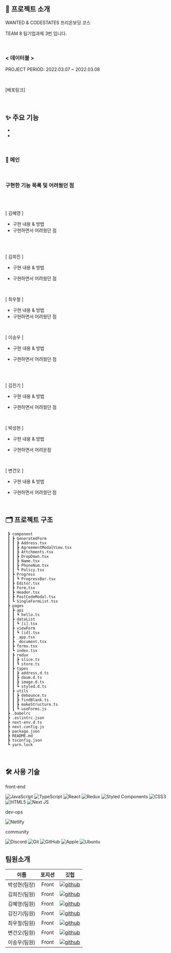 ## 📑 프로젝트 소개

WANTED & CODESTATES 프리온보딩 코스

TEAM 8 팀기업과제 3번 입니다.

<br>

### < 데이터블 >

PROJECT PERIOD: 2022.03.07 ~ 2022.03.08

<br>

[배포링크]

<br>

## ✨ 주요 기능

-
-

<br>

### 🧔 메인

<br>

### 구현한 기능 목록 및 어려웠던 점

<br>

<br>

[ 김혜영 ]

- 구현 내용 & 방법
- 구현하면서 어려웠던 점

<br>

<br>

[ 김희진 ]

- 구현 내용 & 방법

- 구현하면서 어려웠던 점

<br>

[ 최우철 ]

- 구현 내용 & 방법
- 구현하면서 어려웠던 점

<br>

[ 이승우 ]

- 구현 내용 & 방법

- 구현하면서 어려웠던 점

<br>

<br>

[ 김진기 ]

- 구현 내용 & 방법

- 구현하면서 어려웠던 점

<br>

[ 박성현 ]

- 구현 내용 & 방법

- 구현하면서 어려운점

<br>

[ 변건오 ]

- 구현 내용 & 방법

- 구현하면서 어려웠던 점

<br>

## 🗂 프로젝트 구조

```
 ┣ component
 ┃ ┣ GeneratedForm
 ┃ ┃ ┣ Address.tsx
 ┃ ┃ ┣ AgreementModalView.tsx
 ┃ ┃ ┣ Attchments.tsx
 ┃ ┃ ┣ DropDown.tsx
 ┃ ┃ ┣ Name.tsx
 ┃ ┃ ┣ PhoneNum.tsx
 ┃ ┃ ┗ Policy.tsx
 ┃ ┣ Progress
 ┃ ┃ ┗ ProgressBar.tsx
 ┃ ┣ Editor.tsx
 ┃ ┣ Form.tsx
 ┃ ┣ Header.tsx
 ┃ ┣ PostCodeModal.tsx
 ┃ ┗ SingleFormList.tsx
 ┣ pages
 ┃ ┣ api
 ┃ ┃ ┗ hello.ts
 ┃ ┣ dataList
 ┃ ┃ ┗ [i].tsx
 ┃ ┣ viewForm
 ┃ ┃ ┗ [id].tsx
 ┃ ┣ _app.tsx
 ┃ ┣ _document.tsx
 ┃ ┣ forms.tsx
 ┃ ┗ index.tsx
 ┃ ┣ redux
 ┃ ┃ ┣ slice.ts
 ┃ ┃ ┗ store.ts
 ┃ ┣ types
 ┃ ┃ ┣ address.d.ts
 ┃ ┃ ┣ daum.d.ts
 ┃ ┃ ┣ image.d.ts
 ┃ ┃ ┗ styled.d.ts
 ┃ ┣ utils
 ┃ ┃ ┣ debounce.ts
 ┃ ┃ ┣ findBlank.ts
 ┃ ┃ ┣ makeStructure.ts
 ┃ ┃ ┗ useForms.js
 ┣ .babelrc
 ┣ .eslintrc.json
 ┣ next-env.d.ts
 ┣ next.config.js
 ┣ package.json
 ┣ README.md
 ┣ tsconfig.json
 ┗ yarn.lock
```

<br>

## 🛠 사용 기술

front-end

![JavaScript](https://img.shields.io/badge/javascript-%23323330.svg?style=for-the-badge&logo=javascript&logoColor=%23F7DF1E)
![TypeScript](https://img.shields.io/badge/typescript-%23007ACC.svg?style=for-the-badge&logo=typescript&logoColor=white)
![React](https://img.shields.io/badge/react-%2320232a.svg?style=for-the-badge&logo=react&logoColor=%2361DAFB)
![Redux](https://img.shields.io/badge/redux-%23593d88.svg?style=for-the-badge&logo=redux&logoColor=white)
![Styled Components](https://img.shields.io/badge/styled--components-DB7093?style=for-the-badge&logo=styled-components&logoColor=white)
![CSS3](https://img.shields.io/badge/css3-%231572B6.svg?style=for-the-badge&logo=css3&logoColor=white)
![HTML5](https://img.shields.io/badge/html5-%23E34F26.svg?style=for-the-badge&logo=html5&logoColor=white)
![Next JS](https://img.shields.io/badge/Next-black?style=for-the-badge&logo=next.js&logoColor=white)

dev-ops

![Netlify](https://img.shields.io/badge/netlify-%23000000.svg?style=for-the-badge&logo=netlify&logoColor=#00C7B7)

community

![Discord](https://img.shields.io/badge/%3CServer%3E-%237289DA.svg?style=for-the-badge&logo=discord&logoColor=white)
![Git](https://img.shields.io/badge/git-%23F05033.svg?style=for-the-badge&logo=git&logoColor=white)
![GitHub](https://img.shields.io/badge/github-%23121011.svg?style=for-the-badge&logo=github&logoColor=white)
![Apple](https://img.shields.io/badge/-APPLE-black?style=for-the-badge&logo=apple)
![Ubuntu](https://img.shields.io/badge/-UBUNTU-gray?style=for-the-badge&logo=Ubuntu)

## 팀원소개

|     이름     | 포지션 |                                                                  깃헙                                                                   |
| :----------: | :----: | :-------------------------------------------------------------------------------------------------------------------------------------: |
| 박성현(팀장) | Front  |   [![github](https://img.shields.io/badge/박성현-181717?style=flat-square&logo=GitHub&logoColor=white)](https://github.com/psh9408p)    |
| 김희진(팀원) | Front  |  [![github](https://img.shields.io/badge/김희진-181717?style=flat-square&logo=GitHub&logoColor=white)](https://github.com/chloe41297)   |
| 김혜영(팀원) | Front  | [![github](https://img.shields.io/badge/김혜영-181717?style=flat-square&logo=GitHub&logoColor=white)](https://github.com/hit-that-drum) |
| 김진기(팀원) | Front  |   [![github](https://img.shields.io/badge/김진기-181717?style=flat-square&logo=GitHub&logoColor=white)](https://github.com/hatoba29)    |
| 최우철(팀원) | Front  | [![github](https://img.shields.io/badge/최우철-181717?style=flat-square&logo=GitHub&logoColor=white)](https://github.com/chltjdrhd777/) |
| 변건오(팀원) | Front  |    [![github](https://img.shields.io/badge/변건오-181717?style=flat-square&logo=GitHub&logoColor=white)](https://github.com/guno517)    |
| 이승우(팀원) | Front  |   [![github](https://img.shields.io/badge/이승우-181717?style=flat-square&logo=GitHub&logoColor=white)](https://github.com/starhn87)    |
